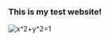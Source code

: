 ### This is my test website!
<img src="https://latex.codecogs.com/gif.latex?x^2&plus;y^2=1" title="x^2+y^2=1" />
